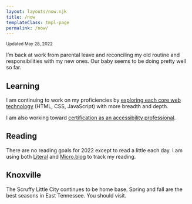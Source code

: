 ```yaml
---
layout: layouts/now.njk
title: /now
templateClass: tmpl-page
permalink: /now/
---
```


<small class="timestamp">Updated <time datetime="2022-05-28T12:16:48Z">May 28, 2022</time></small>

I’m back at work from parental leave and reconciling my old routine and responsibilities with my new ones. Our baby seems to be doing pretty well so far.

## Learning

I am continuing to work on my proficiencies by [exploring each core web technology](/tags/learning) (HTML, CSS, JavaScript) with more breadth and depth.

I am also working toward [certification as an accessibility professional](https://www.accessibilityassociation.org/certification).

## Reading

There are no reading goals for 2022 except to read a little each day. I am using both [Literal](https://literal.club/nsmsn/is-reading) and <a href="https://log.nicksimson.com/categories/books/">Micro.blog</a> to track my reading.

<div id="literal-widget" handle="nsmsn" status="IS_READING" layout="list"></div>
<script src="https://literal.club/js/widget.js"></script>

## Knoxville

The Scruffy Little City continues to be home base. Spring and fall are the best seasons in East Tennessee. You should visit.
